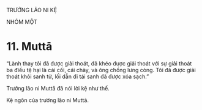 TRƯỞNG LÃO NI KỆ

NHÓM MỘT

# 11. Muttā

“Lành thay tôi đã được giải thoát, đã khéo được giải thoát với sự giải thoát ba điều tệ hại là cái cối, cái chày, và ông chồng lưng còng. Tôi đã được giải thoát khỏi sanh tử, lối dẫn đi tái sanh đã được xóa sạch.”

Trưởng lão ni Muttā đã nói lời kệ như thế.

Kệ ngôn của trưởng lão ni Muttā.
